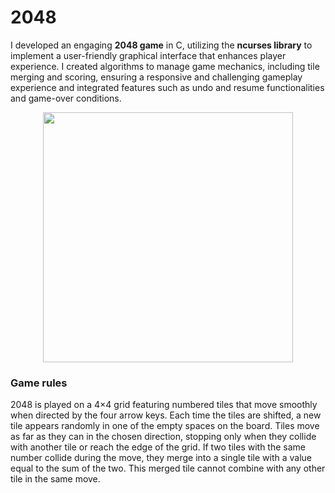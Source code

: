 <h1>
    2048
</h1>
I developed an engaging <b>2048 game</b> in C, utilizing the <b>ncurses library</b> to implement a user-friendly graphical interface that enhances
player experience.
I created algorithms to manage game mechanics, including tile merging and scoring, ensuring a responsive and challenging gameplay experience and
integrated features such as undo and resume
functionalities and game-over conditions.
<br>
<p align="center">
    <img width="400" src="https://github.com/user-attachments/assets/47207d18-fa5a-4e29-90b4-4a3dbd7df3ef">
</p>
<h3>
    Game rules
</h3>
2048 is played on a 4×4 grid featuring numbered tiles that move smoothly when directed by the four arrow keys. Each time the tiles are shifted, a new
tile appears randomly in one of the empty spaces on the board. Tiles move as far as they can in the chosen direction, stopping only when they collide
with another tile or reach the edge of the grid. If two tiles with the same number collide during the move, they merge into a single tile with a value 
equal to the sum of the two. This merged tile cannot combine with any other tile in the same move.
